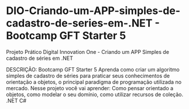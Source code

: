 # DIO-Criando-um-APP-simples-de-cadastro-de-series-em-.NET - Bootcamp GFT Starter 5

Projeto Prático Digital Innovation One - Criando um APP Simples de cadastro de séries em .NET

DESCRIÇÃO:
Bootcamp GFT Starter 5
Aprenda como criar um algoritmo simples de cadastro de séries para praticar seus conhecimentos de orientação a objetos,
o principal paradigma de programação utilizada no mercado. Nesse projeto você vai aprender: Como pensar orientado a objetos, como modelar o seu domínio, como utilizar recursos de coleção.
.NET C#
